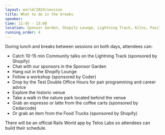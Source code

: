 ```yaml
---
layout: world/2024/session
title: What to do in the breaks
speaker:  
time: 11:45 - 13:00
location: Sponsor Garden, Shopify Lounge, Lightning Track, Kilns, Pavilions
running_order: 4
---
```


During lunch and breaks between sessions on both days, attendees can: 
- Catch 10-15 min Community talks on the Lightning Track (sponsored by Shopify)
- Chat with our sponsors in the Sponsor Garden
- Hang out in the Shopify Lounge
- Follow a workshop (sponsored by Coder)
- Drop by the Test Double Office Hours for pair programming and career advice
- Explore the historic venue
- Take a walk in the nature park located behind the venue
- Grab an espresso or latte from the coffee carts (sponsored by Cedarcode)
- Or grab an item from the Food Trucks (sponsored by Shopify)

There will be an official Rails World app by Telos Labs so attendees can build their schedule.

